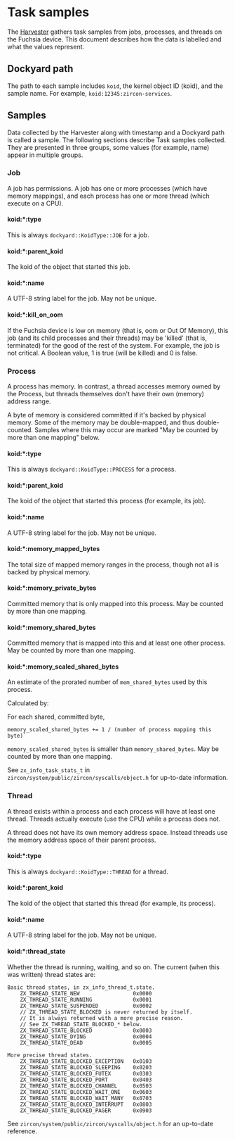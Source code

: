 # Task samples

The [Harvester](README.md) gathers task samples from jobs, processes, and
threads on the Fuchsia device. This document describes how the data is labelled
and what the values represent.

## Dockyard path

The path to each sample includes `koid`, the kernel object ID (koid), and the
sample name. For example, `koid:12345:zircon-services`.

## Samples

Data collected by the Harvester along with timestamp and a Dockyard path is
called a sample. The following sections describe Task samples collected. They
are presented in three groups, some values (for example, name) appear in
multiple groups.

### Job

A job has permissions. A job has one or more processes (which have memory
mappings), and each process has one or more thread (which execute on a CPU).

#### koid:\*:type

This is always `dockyard::KoidType::JOB` for a job.

#### koid:\*:parent_koid

The koid of the object that started this job.

#### koid:\*:name

A UTF-8 string label for the job. May not be unique.

#### koid:\*:kill_on_oom

If the Fuchsia device is low on memory (that is, oom or Out Of Memory), this job
(and its child processes and their threads) may be 'killed' (that is,
terminated) for the good of the rest of the system. For example, the job is not
critical. A Boolean value, 1 is true (will be killed) and 0 is false.

### Process

A process has memory. In contrast, a thread accesses memory owned by the
Process, but threads themselves don't have their own (memory) address range.

A byte of memory is considered committed if it's backed by physical memory. Some
of the memory may be double-mapped, and thus double-counted. Samples where this
may occur are marked "May be counted by more than one mapping" below.

#### koid:\*:type

This is always `dockyard::KoidType::PROCESS` for a process.

#### koid:\*:parent_koid

The koid of the object that started this process (for example, its job).

#### koid:\*:name

A UTF-8 string label for the job. May not be unique.

#### koid:\*:memory_mapped_bytes

The total size of mapped memory ranges in the process, though not all is backed
by physical memory.

#### koid:\*:memory_private_bytes

Committed memory that is only mapped into this process. May be counted by more
than one mapping.

#### koid:\*:memory_shared_bytes

Committed memory that is mapped into this and at least one other process. May be
counted by more than one mapping.

#### koid:\*:memory_scaled_shared_bytes

An estimate of the prorated number of `mem_shared_bytes` used by this process.

Calculated by:

For each shared, committed byte,

```none
memory_scaled_shared_bytes += 1 / (number of process mapping this byte)`
```

`memory_scaled_shared_bytes` is smaller than `memory_shared_bytes`. May be
counted by more than one mapping.

See `zx_info_task_stats_t` in `zircon/system/public/zircon/syscalls/object.h`
for up-to-date information.

### Thread

A thread exists within a process and each process will have at least one thread.
Threads actually execute (use the CPU) while a process does not.

A thread does not have its own memory address space. Instead threads use the
memory address space of their parent process.

#### koid:\*:type

This is always `dockyard::KoidType::THREAD` for a thread.

#### koid:\*:parent_koid

The koid of the object that started this thread (for example, its process).

#### koid:\*:name

A UTF-8 string label for the job. May not be unique.

#### koid:\*:thread_state

Whether the thread is running, waiting, and so on. The current (when this was written)
thread states are:

```none
Basic thread states, in zx_info_thread_t.state.
    ZX_THREAD_STATE_NEW                 0x0000
    ZX_THREAD_STATE_RUNNING             0x0001
    ZX_THREAD_STATE_SUSPENDED           0x0002
    // ZX_THREAD_STATE_BLOCKED is never returned by itself.
    // It is always returned with a more precise reason.
    // See ZX_THREAD_STATE_BLOCKED_* below.
    ZX_THREAD_STATE_BLOCKED             0x0003
    ZX_THREAD_STATE_DYING               0x0004
    ZX_THREAD_STATE_DEAD                0x0005

More precise thread states.
    ZX_THREAD_STATE_BLOCKED_EXCEPTION   0x0103
    ZX_THREAD_STATE_BLOCKED_SLEEPING    0x0203
    ZX_THREAD_STATE_BLOCKED_FUTEX       0x0303
    ZX_THREAD_STATE_BLOCKED_PORT        0x0403
    ZX_THREAD_STATE_BLOCKED_CHANNEL     0x0503
    ZX_THREAD_STATE_BLOCKED_WAIT_ONE    0x0603
    ZX_THREAD_STATE_BLOCKED_WAIT_MANY   0x0703
    ZX_THREAD_STATE_BLOCKED_INTERRUPT   0x0803
    ZX_THREAD_STATE_BLOCKED_PAGER       0x0903
```

See `zircon/system/public/zircon/syscalls/object.h` for an up-to-date reference.
